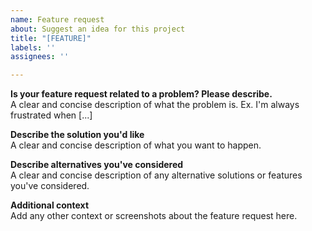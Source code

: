 ```yaml
---
name: Feature request
about: Suggest an idea for this project
title: "[FEATURE]"
labels: ''
assignees: ''

---
```


**Is your feature request related to a problem? Please describe.**  
A clear and concise description of what the problem is. Ex. I'm always frustrated when [...]  

**Describe the solution you'd like**  
A clear and concise description of what you want to happen.  

**Describe alternatives you've considered**  
A clear and concise description of any alternative solutions or features you've considered.  

**Additional context**  
Add any other context or screenshots about the feature request here.
